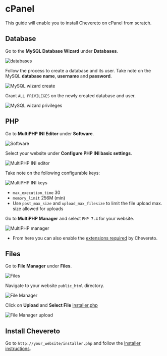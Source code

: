 # cPanel

This guide will enable you to install Chevereto on cPanel from scratch.

## Database

Go to the **MySQL Database Wizard** under **Databases**.

![databases](../../src/screen/cpanel/databases.png)

Follow the process to create a database and its user. Take note on the MySQL **database name**, **username** and **password**.

![MySQL wizard create](../../src/screen/cpanel/mysql-wizard-create-database.png)

Grant `ALL PRIVILEGES` on the newly created database and user.

![MySQL wizard privileges](../../src/screen/cpanel/mysql-wizard-privileges.png)

## PHP

Go to **MultiPHP INI Editor** under **Software**.

![Software](../../src/screen/cpanel/software.png)

Select your website under **Configure PHP INI basic settings**.

![MultiPHP INI editor](../../src/screen/cpanel/mutliphp-ini-editor.png)

Take note on the following configurable keys:

![MultiPHP INI keys](../../src/screen/cpanel/multiphp-ini-keys.png)

* `max_execution_time` 30
* `memory_limit` 256M (min)
* Use `post_max_size` and `upload_max_filesize` to limit the file upload max. size allowed for uploads

Go to **MultiPHP Manager** and select `PHP 7.4` for your website.

![MultiPHP manager](../../src/screen/cpanel/multiphp-manager.png)

* From here you can also enable the [extensions required](installation.md#php-extensions) by Chevereto.

## Files

Go to **File Manager** under **Files**.

![Files](../../src/screen/cpanel/files.png)

Navigate to your website `public_html` directory.

![File Manager](../../src/screen/cpanel/file-manager.png)

Click on **Upload** and **Select File** [installer.php](https://chevereto.com/download/file/installer)

![File Manager upload](../../src/screen/cpanel/file-manager-upload.png)

## Install Chevereto

Go to `http://your_website/installer.php` and follow the [Installer instructions](https://github.com/chevereto/installer/blob/master/HTTP.md).
